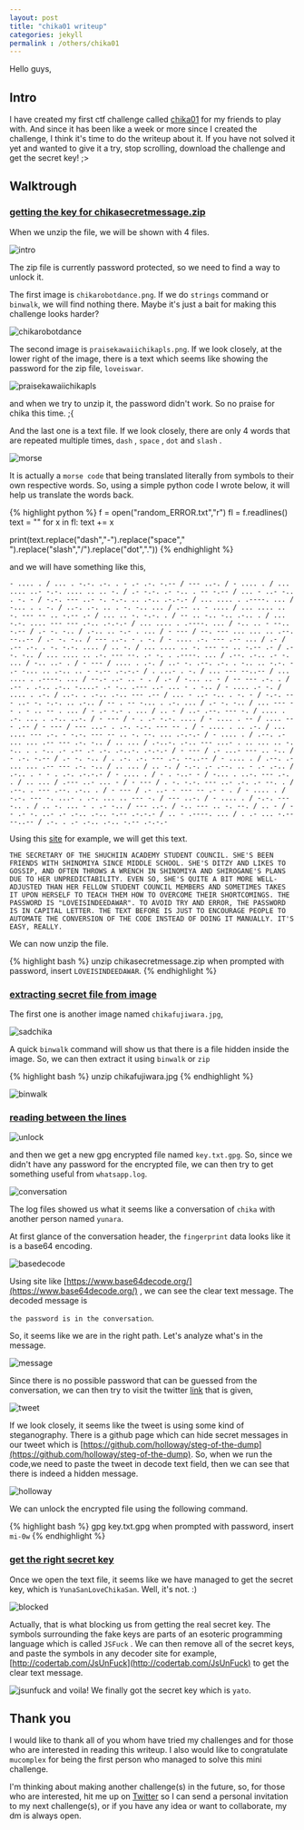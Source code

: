 ```yaml
---
layout: post
title: "chika01 writeup"
categories: jekyll
permalink : /others/chika01
---
```


Hello guys,

## Intro

I have created my first ctf challenge called [chika01](https://github.com/yunaranyancat/cryptoalltheway/blob/master/chika01.zip) for my friends to play with. And since it has been like a week or more since I created the challenge, I think it's time to do the writeup about it. If you have not solved it yet and wanted to give it a try, stop scrolling, download the challenge and get the secret key! ;>

## Walktrough

### <u> getting the key for chikasecretmessage.zip </u>

When we unzip the file, we will be shown with 4 files.

![intro](/musubi/assets/chika01/intro.png)

The zip file is currently password protected, so we need to find a way to unlock it.

The first image is `chikarobotdance.png`. If we do `strings` command or `binwalk`, we will find nothing there. Maybe it's just a bait for making this challenge looks harder?

![chikarobotdance](/musubi/assets/chika01/chikarobotdance.png)

The second image is `praisekawaiichikapls.png`. If we look closely, at the lower right of the image, there is a text which seems like showing the password for the zip file, `loveiswar`.

![praisekawaiichikapls](/musubi/assets/chika01/praisechikapls.png)

and when we try to unzip it, the password didn't work. So no praise for chika this time. ;{

And the last one is a text file. If we look closely, there are only 4 words that are repeated multiple times, `dash` , `space` , `dot` and `slash` .

![morse](/musubi/assets/chika01/randomerror.png)

It is actually a `morse code` that being translated literally from symbols to their own respective words. So, using a simple python code I wrote below, it will help us translate the words back.

{% highlight python %}
f = open("random_ERROR.txt","r")
fl = f.readlines()
text = ""
for x in fl:
    text += x

print(text.replace("dash","-").replace("space"," ").replace("slash","/").replace("dot","."))
{% endhighlight %}

and we will have something like this,

`- .... . / ... . -.-. .-. . - .- .-. -.-- / --- ..-. / - .... . / ... .... ..- -.-. .... .. .. -. / .- -.-. .- -.. . -- -.-- / ... - ..- -.. . -. - / -.-. --- ..- -. -.-. .. .-.. .-.-.- / ... .... . .----. ... / -... . . -. / ..-. .-. .. . -. -.. ... / .-- .. - .... / ... .... .. -. --- -- .. -.-- .- / ... .. -. -.-. . / -- .. -.. -.. .-.. . / ... -.-. .... --- --- .-.. .-.-.- / ... .... . .----. ... / -.. .. - --.. -.-- / .- -. -.. / .-.. .. -.- . ... / - --- / --. --- ... ... .. .--. --..-- / .- -. -.. / --- ..-. - . -. / - .... .-. --- .-- ... / .- / .-- .-. . -. -.-. .... / .. -. / ... .... .. -. --- -- .. -.-- .- / .- -. -.. / ... .... .. .-. --- --. .- -. . .----. ... / .--. .-.. .- -. ... / -.. ..- . / - --- / .... . .-. / ..- -. .--. .-. . -.. .. -.-. - .- -... .. .-.. .. - -.-- .-.-.- / . ...- . -. / ... --- --..-- / ... .... . .----. ... / --.- ..- .. - . / .- / -... .. - / -- --- .-. . / .-- . .-.. .-.. -....- .- -.. .--- ..- ... - . -.. / - .... .- -. / .... . .-. / ..-. . .-.. .-.. --- .-- / ... - ..- -.. . -. - / -.-. --- ..- -. -.-. .. .-.. / -- . -- -... . .-. ... / .- -. -.. / ... --- -- . - .. -- . ... / - .- -.- . ... / .. - / ..- .--. --- -. / .... . .-. ... . .-.. ..-. / - --- / - . .- -.-. .... / - .... . -- / .... --- .-- / - --- / --- ...- . .-. -.-. --- -- . / - .... . .. .-. / ... .... --- .-. - -.-. --- -- .. -. --. ... .-.-.- / - .... . / .--. .- ... ... .-- --- .-. -.. / .. ... / .-..-. .-.. --- ...- . .. ... .. -. -.. . . -.. .- .-- .- .-. .-..-. .-.-.- / - --- / .- ...- --- .. -.. / - .-. -.-- / .- -. -.. / . .-. .-. --- .-. --..-- / - .... . / .--. .- ... ... .-- --- .-. -.. / .. ... / .. -. / -.-. .- .--. .. - .- .-.. / .-.. . - - . .-. .-.-.- / - .... . / - . -..- - / -... . ..-. --- .-. . / .. ... / .--- ..- ... - / - --- / . -. -.-. --- ..- .-. .- --. . / .--. . --- .--. .-.. . / - --- / .- ..- - --- -- .- - . / - .... . / -.-. --- -. ...- . .-. ... .. --- -. / --- ..-. / - .... . / -.-. --- -.. . / .. -. ... - . .- -.. / --- ..-. / -.. --- .. -. --. / .. - / -- .- -. ..- .- .-.. .-.. -.-- .-.-.- / .. - .----. ... / . .- ... -.-- --..-- / .-. . .- .-.. .-.. -.-- .-.-.-`

Using this [site](https://morsecode.scphillips.com/translator.html) for example, we will get this text.

`THE SECRETARY OF THE SHUCHIIN ACADEMY STUDENT COUNCIL. SHE'S BEEN FRIENDS WITH SHINOMIYA SINCE MIDDLE SCHOOL. SHE'S DITZY AND LIKES TO GOSSIP, AND OFTEN THROWS A WRENCH IN SHINOMIYA AND SHIROGANE'S PLANS DUE TO HER UNPREDICTABILITY. EVEN SO, SHE'S QUITE A BIT MORE WELL-ADJUSTED THAN HER FELLOW STUDENT COUNCIL MEMBERS AND SOMETIMES TAKES IT UPON HERSELF TO TEACH THEM HOW TO OVERCOME THEIR SHORTCOMINGS. THE PASSWORD IS "LOVEISINDEEDAWAR". TO AVOID TRY AND ERROR, THE PASSWORD IS IN CAPITAL LETTER. THE TEXT BEFORE IS JUST TO ENCOURAGE PEOPLE TO AUTOMATE THE CONVERSION OF THE CODE INSTEAD OF DOING IT MANUALLY. IT'S EASY, REALLY.`

We can now unzip the file.

{% highlight bash %}
unzip chikasecretmessage.zip
when prompted with password, insert `LOVEISINDEEDAWAR`.
{% endhighlight %}

### <u> extracting secret file from image </u>

The first one is another image named `chikafujiwara.jpg`,

![sadchika](/musubi/assets/chika01/sadchika.png)

A quick `binwalk` command will show us that there is a file hidden inside the image. So, we can then extract it using `binwalk` or `zip`

{% highlight bash %}
unzip chikafujiwara.jpg
{% endhighlight %}

![binwalk](/musubi/assets/chika01/binwalk.png)

### <u> reading between the lines </u>

![unlock](/musubi/assets/chika01/unlocked.png)

and then we get a new gpg encrypted file named `key.txt.gpg`. So, since we didn't have any password for the encrypted file, we can then try to get something useful from `whatsapp.log`.

![conversation](/musubi/assets/chika01/conv.png)

The log files showed us what it seems like a conversation of `chika` with another person named `yunara`.

At first glance of the conversation header, the `fingerprint` data looks like it is a base64 encoding.

![basedecode](/musubi/assets/chika01/base64.png)

Using site like [https://www.base64decode.org/](https://www.base64decode.org/) , we can see the clear text message. The decoded message is

` the password is in the conversation `.

So, it seems like we are in the right path. Let's analyze what's in the message.

![message](/musubi/assets/chika01/message.png)

Since there is no possible password that can be guessed from the conversation, we can then try to visit the twitter [link](https://twitter.com/yunaranyancat/status/1103367092710064129) that is given,

![tweet](/musubi/assets/chika01/tweet.png)

If we look closely, it seems like the tweet is using some kind of steganography. There is a github page which can hide secret messages in our tweet which is [https://github.com/holloway/steg-of-the-dump](https://github.com/holloway/steg-of-the-dump). So, when we run the code,we need to paste the tweet in decode text field, then we can see that there is indeed a hidden message.

![holloway](/musubi/assets/chika01/holloway.png)

We can unlock the encrypted file using the following command.

{% highlight bash %}
gpg key.txt.gpg
when prompted with password, insert `mi-0w`
{% endhighlight %}

### <u> get the right secret key </u>

Once we open the text file, it seems like we have managed to get the secret key, which is `YunaSanLoveChikaSan`. Well, it's not. :)

![blocked](/musubi/assets/chika01/blocked.png)

Actually, that is what blocking us from getting the real secret key. The symbols surrounding the fake keys are parts of an esoteric programming language which is called `JSFuck` . We can then remove all of the secret keys, and paste the symbols in any decoder site for example, [http://codertab.com/JsUnFuck](http://codertab.com/JsUnFuck) to get the clear text message.

![jsunfuck](/musubi/assets/chika01/jsunfuck.png)
and voila! We finally got the secret key which is `yato`.

## Thank you

I would like to thank all of you whom have tried my challenges and for those who are interested in reading this writeup. I also would like to congratulate `mucomplex` for being the first person who managed to solve this mini challenge.

I'm thinking about making another challenge(s) in the future, so, for those who are interested, hit me up on [Twitter](https://twitter.com/yunaranyancat) so I can send a personal invitation to my next challenge(s), or if you have any idea or want to collaborate, my dm is always open.  
